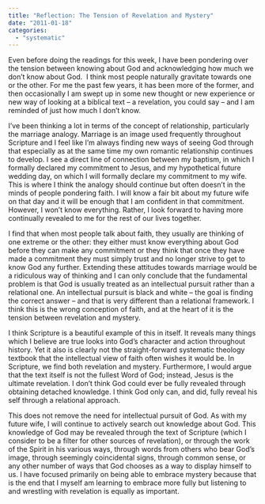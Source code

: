 ```yaml
---
title: "Reflection: The Tension of Revelation and Mystery"
date: "2011-01-18"
categories: 
  - "systematic"
---
```


Even before doing the readings for this week, I have been pondering over the tension between knowing about God and acknowledging how much we don’t know about God.  I think most people naturally gravitate towards one or the other. For me the past few years, it has been more of the former, and then occasionally I am swept up in some new thought or new experience or new way of looking at a biblical text – a revelation, you could say – and I am reminded of just how much I don’t know.

<!--more-->I’ve been thinking a lot in terms of the concept of relationship, particularly the marriage analogy. Marriage is an image used frequently throughout Scripture and I feel like I’m always finding new ways of seeing God through that especially as at the same time my own romantic relationship continues to develop. I see a direct line of connection between my baptism, in which I formally declared my commitment to Jesus, and my hypothetical future wedding day, on which I will formally declare my commitment to my wife. This is where I think the analogy should continue but often doesn’t in the minds of people pondering faith. I will know a fair bit about my future wife on that day and it will be enough that I am confident in that commitment. However, I won’t know everything. Rather, I look forward to having more continually revealed to me for the rest of our lives together.

I find that when most people talk about faith, they usually are thinking of one extreme or the other: they either must know everything about God before they can make any commitment or they think that once they have made a commitment they must simply trust and no longer strive to get to know God any further. Extending these attitudes towards marriage would be a ridiculous way of thinking and I can only conclude that the fundamental problem is that God is usually treated as an intellectual pursuit rather than a relational one. An intellectual pursuit is black and white – the goal is finding the correct answer – and that is very different than a relational framework. I think this is the wrong conception of faith, and at the heart of it is the tension between revelation and mystery.

I think Scripture is a beautiful example of this in itself. It reveals many things which I believe are true looks into God’s character and action throughout history. Yet it also is clearly not the straight-forward systematic theology textbook that the intellectual view of faith often wishes it would be. In Scripture, we find both revelation and mystery. Furthermore, I would argue that the text itself is not the fullest Word of God; instead, Jesus is the ultimate revelation. I don’t think God could ever be fully revealed through obtaining detached knowledge. I think God only can, and did, fully reveal his self through a relational approach.

This does not remove the need for intellectual pursuit of God. As with my future wife, I will continue to actively search out knowledge about God. This knowledge of God may be revealed through the text of Scripture (which I consider to be a filter for other sources of revelation), or through the work of the Spirit in his various ways, through words from others who bear God’s image, through seemingly coincidental signs, through common sense, or any other number of ways that God chooses as a way to display himself to us. I have focused primarily on being able to embrace mystery because that is the end that I myself am learning to embrace more fully but listening to and wrestling with revelation is equally as important.
